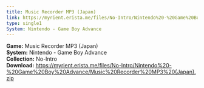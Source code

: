```yaml
---
title: Music Recorder MP3 (Japan)
link: https://myrient.erista.me/files/No-Intro/Nintendo%20-%20Game%20Boy%20Advance/Music%20Recorder%20MP3%20(Japan).zip
type: single1
System: Nintendo - Game Boy Advance
---
```

<b>Game:</b> Music Recorder MP3 (Japan)<br>
<b>System:</b> Nintendo - Game Boy Advance<br>
<b>Collection:</b> No-Intro<br>
<b>Download:</b> https://myrient.erista.me/files/No-Intro/Nintendo%20-%20Game%20Boy%20Advance/Music%20Recorder%20MP3%20(Japan).zip